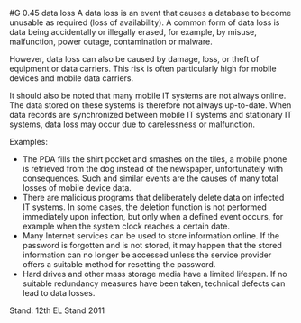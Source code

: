 #G 0.45 data loss
A data loss is an event that causes a database to become unusable as required (loss of availability). A common form of data loss is data being accidentally or illegally erased, for example, by misuse, malfunction, power outage, contamination or malware.

However, data loss can also be caused by damage, loss, or theft of equipment or data carriers. This risk is often particularly high for mobile devices and mobile data carriers.

It should also be noted that many mobile IT systems are not always online. The data stored on these systems is therefore not always up-to-date. When data records are synchronized between mobile IT systems and stationary IT systems, data loss may occur due to carelessness or malfunction.

Examples:

* The PDA fills the shirt pocket and smashes on the tiles, a mobile phone is retrieved from the dog instead of the newspaper, unfortunately with consequences. Such and similar events are the causes of many total losses of mobile device data.
* There are malicious programs that deliberately delete data on infected IT systems. In some cases, the deletion function is not performed immediately upon infection, but only when a defined event occurs, for example when the system clock reaches a certain date.
* Many Internet services can be used to store information online. If the password is forgotten and is not stored, it may happen that the stored information can no longer be accessed unless the service provider offers a suitable method for resetting the password.
* Hard drives and other mass storage media have a limited lifespan. If no suitable redundancy measures have been taken, technical defects can lead to data losses.


Stand: 12th EL Stand 2011



